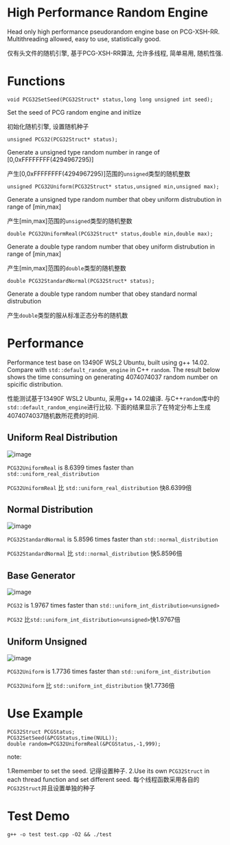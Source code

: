 # High Performance Random Engine
Head only high performance pseudorandom engine base on PCG-XSH-RR. Multithreading allowed, easy to use, statistically good. 

仅有头文件的随机引擎, 基于PCG-XSH-RR算法, 允许多线程, 简单易用, 随机性强. 

# Functions 

`void PCG32SetSeed(PCG32Struct* status,long long unsigned int seed);`

Set the seed of PCG random engine and initlize 

初始化随机引擎, 设置随机种子

`unsigned PCG32(PCG32Struct* status);`

Generate a unsigned type random number in range of [0,0xFFFFFFFF(4294967295)]

产生[0,0xFFFFFFFF(4294967295)]范围的`unsigned`类型的随机整数

`unsigned PCG32Uniform(PCG32Struct* status,unsigned min,unsigned max);`

Generate a unsigned type random number that obey uniform distrubution in range of [min,max]

产生[min,max]范围的`unsigned`类型的随机整数

`double PCG32UniformReal(PCG32Struct* status,double min,double max);`

Generate a double type random number that obey uniform distrubution in range of [min,max]

产生[min,max]范围的`double`类型的随机整数

`double PCG32StandardNormal(PCG32Struct* status);`

Generate a double type random number that obey standard normal distrubution

产生`double`类型的服从标准正态分布的随机数

# Performance

Performance test base on 13490F WSL2 Ubuntu, built using g++ 14.02. Compare with `std::default_random_engine` in C++ `random`. The result below shows the time consuming on generating 4074074037 random number on spicific distribution.

性能测试基于13490F WSL2 Ubuntu, 采用g++ 14.02编译. 与C++`random`库中的`std::default_random_engine`进行比较. 下面的结果显示了在特定分布上生成4074074037随机数所花费的时间. 

## Uniform Real Distribution 

![image](https://github.com/user-attachments/assets/37c8ee99-9fec-4b91-8cc9-c41bf580cf78)

`PCG32UniformReal` is 8.6399 times faster than `std::uniform_real_distribution`

`PCG32UniformReal` 比 `std::uniform_real_distribution` 快8.6399倍

## Normal Distribution 

![image](https://github.com/user-attachments/assets/a0038c41-7b70-4ec0-a77e-4215777b70dc)

`PCG32StandardNormal` is 5.8596 times faster than `std::normal_distribution`

`PCG32StandardNormal` 比 `std::normal_distribution` 快5.8596倍

## Base Generator

![image](https://github.com/user-attachments/assets/ba8b15be-2315-41c0-8488-e182c4113609)

`PCG32` is 1.9767 times faster than `std::uniform_int_distribution<unsigned>`

`PCG32` 比`std::uniform_int_distribution<unsigned>`快1.9767倍

## Uniform Unsigned

![image](https://github.com/user-attachments/assets/012fa2de-bb2d-46c8-9841-786b393a2d9b)

`PCG32Uniform` is 1.7736 times faster than `std::uniform_int_distribution`

`PCG32Uniform` 比 `std::uniform_int_distribution` 快1.7736倍

# Use Example
```
PCG32Struct PCGStatus;
PCG32SetSeed(&PCGStatus,time(NULL));
double random=PCG32UniformReal(&PCGStatus,-1,999);
```

note:

1.Remember to set the seed. 记得设置种子. 
2.Use its own `PCG32Struct` in each thread function and set different seed. 每个线程函数采用各自的`PCG32Struct`并且设置单独的种子

# Test Demo

`g++ -o test test.cpp -O2 && ./test`
